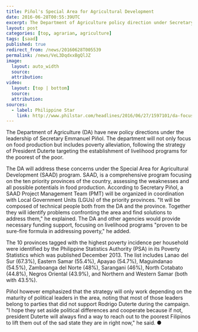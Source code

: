 ```yaml
---
title: Piñol's Special Area for Agricultural Development
date: 2016-06-28T00:55:39UTC
excerpt: The Department of Agriculture policy direction under Secretary Piñol will focus on food production and poverty alleviation through the establishment of livelihood programs.
layout: post
categories: [top, agrarian, agriculture]
tags: [saad]
published: true
redirect_from: /news/20160628T005539
permalink: /news/VeL3DqdxxBgQlJZ
image:
  layout: auto_width
  source: 
  attribution: 
video:
  layout: [top | bottom]
  source: 
  attribution: 
sources:
  - label: Philippine Star
    link: http://www.philstar.com/headlines/2016/06/27/1597101/da-focus-10-poorest-provinces
---
```


The Department of Agriculture (DA) have new policy directions under the leadership of Secretary Emmanuel Piñol.
The department will not only focus on food production but includes poverty alleviation, following the strategy of President Duterte targeting the establishment of livelihood programs for the poorest of the poor.

The DA will address these concerns under the Special Area for Agricultural Development (SAAD) program.
SAAD, is a comprehensive program focusing on the ten priority provinces of the country, assessing the weaknesses and all possible potentials in food production.
According to Secretary Piñol, a SAAD Project Management Team (PMT) will be organized in coordination with Local Government Units (LGUs) of the priority provinces.
"It will be composed of technical people both from the DA and the province. Together they will identify problems confronting the area and find solutions to address them," he explained.
The DA and other agencies would provide necessary funding support, focusing on livelihood programs "proven to be sure-fire formula in addressing poverty," he added.

The 10 provinces tagged with the highest poverty incidence per household were identified by the Philippine Statistics Authority (PSA) in its Poverty Statistics which was published December 2013.
The list includes Lanao del Sur (67.3%), Eastern Samar (55.4%), Apayao (54.7%), Maguindanao (54.5%), Zamboanga del Norte (48%), Sarangani (46%), North Cotabato (44.8%), Negros Oriental (43.9%), and Northern and Western Samar (both with 43.5%).

Piñol however emphasized that the strategy will only work depending on the maturity of political leaders in the area, noting that most of those leaders belong to parties that did not support Rodrigo Duterte during the campaign.
"I hope they set aside political differences and cooperate because if not, president Duterte will always find a way to reach out to the poorest Filipinos to lift them out of the sad state they are in right now," he said.
&#x25cf;


